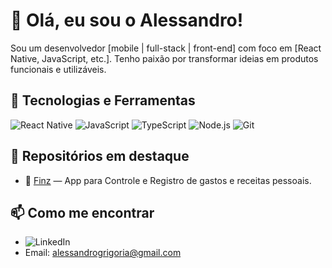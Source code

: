 # 👋 Olá, eu sou o Alessandro!

Sou um desenvolvedor [mobile | full-stack | front-end] com foco em [React Native, JavaScript, etc.]. Tenho paixão por transformar ideias em produtos funcionais e utilizáveis.

## 🚀 Tecnologias e Ferramentas

![React Native](https://img.shields.io/badge/-React%20Native-61DAFB?logo=react&logoColor=white)
![JavaScript](https://img.shields.io/badge/-JavaScript-F7DF1E?logo=javascript&logoColor=black)
![TypeScript](https://img.shields.io/badge/-TypeScript-3178C6?logo=typescript&logoColor=white)
![Node.js](https://img.shields.io/badge/-Node.js-339933?logo=node.js&logoColor=white)
![Git](https://img.shields.io/badge/-Git-F05032?logo=git&logoColor=white)

## 📂 Repositórios em destaque

- 📱 [Finz](link) — App para Controle e Registro de gastos e receitas pessoais.

## 📫 Como me encontrar

- ![LinkedIn](https://www.linkedin.com/in/alessandro-grigoria-8bbb33213/)
- Email: alessandrogrigoria@gmail.com
